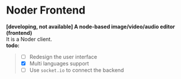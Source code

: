 # Noder Frontend
**[developing, not available] A node-based image/video/audio editor (frontend)**  
It is a Noder client.  
**todo:**  
> - [ ] Redesign the user interface
> - [x] Multi languages support
> - [ ] Use `socket.io` to connect the backend

